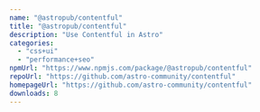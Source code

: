 ```yaml
---
name: "@astropub/contentful"
title: "@astropub/contentful"
description: "Use Contentful in Astro"
categories:
  - "css+ui"
  - "performance+seo"
npmUrl: "https://www.npmjs.com/package/@astropub/contentful"
repoUrl: "https://github.com/astro-community/contentful"
homepageUrl: "https://github.com/astro-community/contentful"
downloads: 8
---
```

